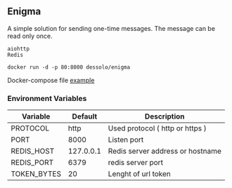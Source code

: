 ## Enigma

A simple solution for sending one-time messages. The message can be read only once.
```
aiohttp
Redis
```
`docker run -d -p 80:8000 dessolo/enigma`

Docker-compose file [example](https://github.com/DesSolo/enigma/blob/master/docker-compose.yaml)

### Environment Variables
| Variable    | Default   | Description                      |
| ----------- | --------- | -------------------------------- |
| PROTOCOL    | http      | Used protocol ( http or https )  |
| PORT        | 8000      | Listen port                      |
| REDIS_HOST  | 127.0.0.1 | Redis server address or hostname |
| REDIS_PORT  | 6379      | redis server port                |
| TOKEN_BYTES | 20        | Lenght of url token              |